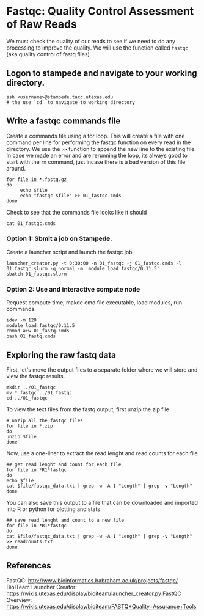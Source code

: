 # Fastqc: Quality Control Assessment of Raw Reads

We must check the quality of our reads to see if we need to do any processing to improve the quality. We will use the function called `fastqc` (aka quality control of fastq files).

## Logon to stampede and navigate to your working directory. 

~~~ {.bash}
ssh <username>@stampede.tacc.utexas.edu
# the use `cd` to navigate to working directory
~~~

## Write a fastqc commands file 

Create a commands file using a for loop. This will create a file with one command per line for performing the fastqc function on every read in the directory. We use the `>>` function to append the new line to the existing file. In case we made an error and are rerunning the loop, its always good to start with the `rm` command, just incase there is a bad version of this file around.

~~~ {.bash}
for file in *.fastq.gz
do
     echo $file
     echo "fastqc $file" >> 01_fastqc.cmds
done
~~~

Check to see that the commands file looks like it should

~~~ {.bash}
cat 01_fastqc.cmds
~~~

### Option 1: Sbmit a job on Stampede.
Create a launcher script and launch the fastqc job

~~~ {.bash}
launcher_creator.py -t 0:30:00 -n 01_fastqc -j 01_fastqc.cmds -l 01_fastqc.slurm -q normal -m 'module load fastqc/0.11.5'
sbatch 01_fastqc.slurm
~~~

### Option 2: Use and interactive compute node
Request compute time, makde cmd file executable, load modules, run commands.

~~~ {.bash}
idev -m 120
module load fastqc/0.11.5
chmod a+w 01_fastq.cmds
bash 01_fastq.cmds
~~~


## Exploring the raw fastq data

First, let's move the output files to a separate folder where we will store and view the fastqc results.

~~~ {.bash}
mkdir ../01_fastqc
mv *_fastqc ../01_fastqc
cd ../01_fastqc
~~~

To view the text files from the fastq output, first unzip the zip file

~~~ {.bash}
# unzip all the fastqc files 
for file in *.zip
do
unzip $file
done
~~~


Now, use a one-liner to extract the read lenght and read counts for each file

~~~ {.bash}
## get read lenght and count for each file
for file in *R1*fastqc
do
echo $file
cat $file/fastqc_data.txt | grep -w -A 1 "Length" | grep -v "Length"
done
~~~

You can also save this output to a file that can be downloaded and imported into R or python for plotting and stats

~~~ {.bash}
## save read lenght and count to a new file
for file in *R1*fastqc
do
cat $file/fastqc_data.txt | grep -w -A 1 "Length" | grep -v "Length" >> readcounts.txt
done
~~~

## References
FastQC: http://www.bioinformatics.babraham.ac.uk/projects/fastqc/
BioITeam Launcher Creator: https://wikis.utexas.edu/display/bioiteam/launcher_creator.py
FastQC Overview: https://wikis.utexas.edu/display/bioiteam/FASTQ+Quality+Assurance+Tools
